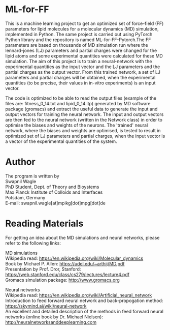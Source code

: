 # ML-for-FF

This is a machine learning project to get an optimized set of force-field (FF) parameters for lipid molecules for a molecular dynamics (MD) simulation, implemented in Python. The same project is carried out using PyTorch Python library and the repository is named ML-for-FF-Pytorch.The FF parameters are based on thousands of MD simulation run where the lennard-jones (LJ) parameters and partial charges were changed for the lipid atoms and some experimental quantities were calculated for these MD simulation. The aim of this project is to train a neural-network with the experimental quantities as the input vector and the LJ parameters and the partial charges as the output vector. From this trained network, a set of LJ parameters and partial charges will be obtained, when the experimental quantities (to be precise, their values in in-vitro experiments) is an input vector. 

The code is optimized to be able to read the output files (example of the files are: fitness_0_14.txt and lipid_0_14.itp) generated by MD software package (gromacs) and extract the useful data to generate the input and output vectors for training the neural network. The input and output vectors are then fed to the neural network (written in the Network class) in order to optimise the biases and weights of the neurons. The 'trained' neural network, where the biases and weights are optimised, is tested to result in optimized set of LJ parameters and partial charges, when the input vector is a vector of the experimental quantities of the system. 

# Author

The program is written by <br/>
Swapnil Wagle <br/>
PhD Student, Dept. of Theory and Bioystems <br/>
Max Planck Institute of Colloids and Interfaces <br/> 
Potsdam, Germany <br/>
E-mail: swapnil.wagle[at]mpikg[dot]mpg[dot]de

# Reading Materials

For getting an idea about the MD simulations and neural networks, please refer to the following links:

MD simulations <br/>
Wikipedia read: https://en.wikipedia.org/wiki/Molecular_dynamics <br/>
Book by Michael P. Allen: https://udel.edu/~arthij/MD.pdf <br/>
Presentation by Prof. Dror, Stanford: https://web.stanford.edu/class/cs279/lectures/lecture4.pdf <br/>
Gromacs simulation package: http://www.gromacs.org <br/>

Neural networks <br/>
Wikipedia read: https://en.wikipedia.org/wiki/Artificial_neural_network <br/>
Introduction to feed forward neural network and back-propogation method:
https://skymind.ai/wiki/neural-network <br/>
An excellent and detailed description of the methods in feed forward neural networks (online book by Dr. Michael Nielsen):
http://neuralnetworksanddeeplearning.com
